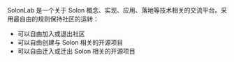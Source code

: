 

SolonLab 是一个关于 Solon 概念、实现、应用、落地等技术相关的交流平台。采用最自由的规则保持社区的运转：

* 可以自由加入或退出社区
* 可以自由创建与 Solon 相关的开源项目
* 可以自由迁入或迁出 Solon 相关的开源项目
